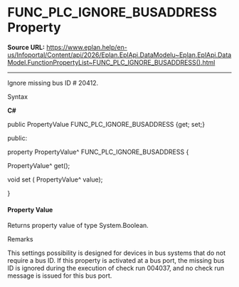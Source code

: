 # FUNC_PLC_IGNORE_BUSADDRESS Property

**Source URL:** https://www.eplan.help/en-us/Infoportal/Content/api/2026/Eplan.EplApi.DataModelu~Eplan.EplApi.DataModel.FunctionPropertyList~FUNC_PLC_IGNORE_BUSADDRESS().html

---

Ignore missing bus ID # 20412.

Syntax

**C#**



public PropertyValue FUNC_PLC_IGNORE_BUSADDRESS {get; set;}

public:

property PropertyValue^ FUNC_PLC_IGNORE_BUSADDRESS {

   PropertyValue^ get();

   void set (    PropertyValue^ value);

}


#### Property Value

Returns property value of type System.Boolean.

Remarks

This settings possibility is designed for devices in bus systems that do not require a bus ID. If this property is activated at a bus port, the missing bus ID is ignored during the execution of check run 004037, and no check run message is issued for this bus port.

